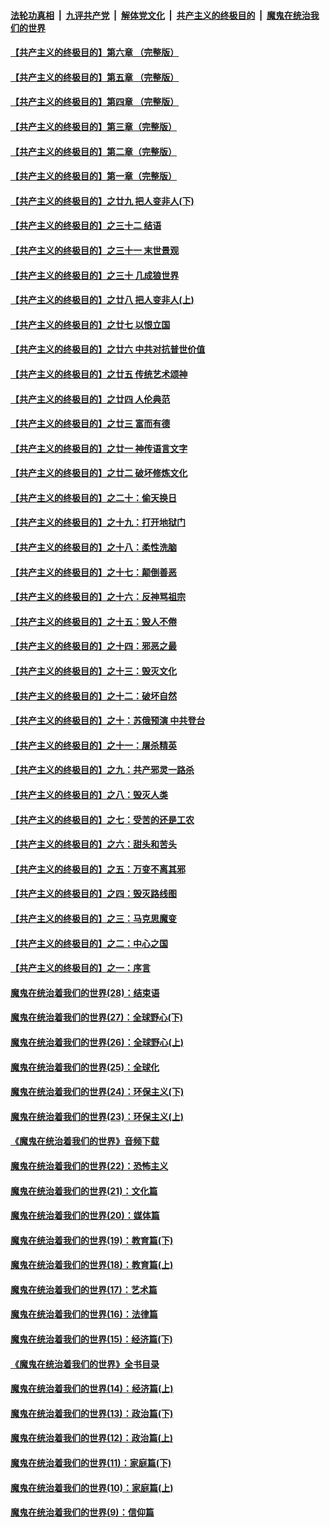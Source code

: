 

####  [法轮功真相](../../../../basic/blob/master/README.md?t=06020931) &nbsp;|&nbsp; [九评共产党](../../../../9ping.md/blob/master/README.md?t=06020931) &nbsp;|&nbsp; [解体党文化](../../../../jtdwh.md/blob/master/README.md?t=06020931)  &nbsp;|&nbsp; [共产主义的终极目的](../../../../gczydzjmd.md/blob/master/README.md?t=06020931) &nbsp;|&nbsp; [魔鬼在统治我们的世界](../../../../mgztzwmdsj.md/blob/master/README.md?t=06020931) 

#### [【共产主义的终极目的】第六章 （完整版）](../pages/nsc422/n11428913.md?t=06020931) 

#### [【共产主义的终极目的】第五章 （完整版）](../pages/nsc422/n11428912.md?t=06020931) 

#### [【共产主义的终极目的】第四章 （完整版）](../pages/nsc422/n11428907.md?t=06020931) 

#### [【共产主义的终极目的】第三章（完整版）](../pages/nsc422/n11428848.md?t=06020931) 

#### [【共产主义的终极目的】第二章（完整版）](../pages/nsc422/n11428831.md?t=06020931) 

#### [【共产主义的终极目的】第一章（完整版）](../pages/nsc422/n11417651.md?t=06020931) 

#### [【共产主义的终极目的】之廿九 把人变非人(下)](../pages/nsc422/n11344140.md?t=06020931) 

#### [【共产主义的终极目的】之三十二 结语](../pages/nsc422/n11360535.md?t=06020931) 

#### [【共产主义的终极目的】之三十一 末世景观](../pages/nsc422/n11351129.md?t=06020931) 

#### [【共产主义的终极目的】之三十 几成狼世界](../pages/nsc422/n11348280.md?t=06020931) 

#### [【共产主义的终极目的】之廿八 把人变非人(上)](../pages/nsc422/n11340492.md?t=06020931) 

#### [【共产主义的终极目的】之廿七 以恨立国](../pages/nsc422/n11336944.md?t=06020931) 

#### [【共产主义的终极目的】之廿六 中共对抗普世价值](../pages/nsc422/n11324785.md?t=06020931) 

#### [【共产主义的终极目的】之廿五 传统艺术颂神](../pages/nsc422/n11296396.md?t=06020931) 

#### [【共产主义的终极目的】之廿四 人伦典范](../pages/nsc422/n11296397.md?t=06020931) 

#### [【共产主义的终极目的】之廿三 富而有德](../pages/nsc422/n11283598.md?t=06020931) 

#### [【共产主义的终极目的】之廿一 神传语言文字](../pages/nsc422/n11263265.md?t=06020931) 

#### [【共产主义的终极目的】之廿二 破坏修炼文化](../pages/nsc422/n11245728.md?t=06020931) 

#### [【共产主义的终极目的】之二十：偷天换日](../pages/nsc422/n11238846.md?t=06020931) 

#### [【共产主义的终极目的】之十九：打开地狱门](../pages/nsc422/n11206376.md?t=06020931) 

#### [【共产主义的终极目的】之十八：柔性洗脑](../pages/nsc422/n11199994.md?t=06020931) 

#### [【共产主义的终极目的】之十七：颠倒善恶](../pages/nsc422/n11179782.md?t=06020931) 

#### [【共产主义的终极目的】之十六：反神骂祖宗](../pages/nsc422/n11166798.md?t=06020931) 

#### [【共产主义的终极目的】之十五：毁人不倦](../pages/nsc422/n11166792.md?t=06020931) 

#### [【共产主义的终极目的】之十四：邪恶之最](../pages/nsc422/n11150249.md?t=06020931) 

#### [【共产主义的终极目的】之十三：毁灭文化](../pages/nsc422/n11135227.md?t=06020931) 

#### [【共产主义的终极目的】之十二：破坏自然](../pages/nsc422/n11135214.md?t=06020931) 

#### [【共产主义的终极目的】之十：苏俄预演 中共登台](../pages/nsc422/n11118424.md?t=06020931) 

#### [【共产主义的终极目的】之十一：屠杀精英](../pages/nsc422/n11118442.md?t=06020931) 

#### [【共产主义的终极目的】之九：共产邪灵一路杀](../pages/nsc422/n11114139.md?t=06020931) 

#### [【共产主义的终极目的】之八：毁灭人类](../pages/nsc422/n11108503.md?t=06020931) 

#### [【共产主义的终极目的】之七：受苦的还是工农](../pages/nsc422/n11101809.md?t=06020931) 

#### [【共产主义的终极目的】之六：甜头和苦头](../pages/nsc422/n11096971.md?t=06020931) 

#### [【共产主义的终极目的】之五：万变不离其邪](../pages/nsc422/n11091285.md?t=06020931) 

#### [【共产主义的终极目的】之四：毁灭路线图](../pages/nsc422/n11086284.md?t=06020931) 

#### [【共产主义的终极目的】之三：马克思魔变](../pages/nsc422/n11061941.md?t=06020931) 

#### [【共产主义的终极目的】之二：中心之国](../pages/nsc422/n11047728.md?t=06020931) 

#### [【共产主义的终极目的】之一：序言](../pages/nsc422/n11086077.md?t=06020931) 

#### [魔鬼在统治着我们的世界(28)：结束语](../pages/nsc422/n10936246.md?t=06020931) 

#### [魔鬼在统治着我们的世界(27)：全球野心(下)](../pages/nsc422/n10928319.md?t=06020931) 

#### [魔鬼在统治着我们的世界(26)：全球野心(上)](../pages/nsc422/n10900318.md?t=06020931) 

#### [魔鬼在统治着我们的世界(25)：全球化](../pages/nsc422/n10788205.md?t=06020931) 

#### [魔鬼在统治着我们的世界(24)：环保主义(下)](../pages/nsc422/n10695307.md?t=06020931) 

#### [魔鬼在统治着我们的世界(23)：环保主义(上)](../pages/nsc422/n10688613.md?t=06020931) 

#### [《魔鬼在统治着我们的世界》音频下载](../pages/nsc422/n10635553.md?t=06020931) 

#### [魔鬼在统治着我们的世界(22)：恐怖主义](../pages/nsc422/n10614727.md?t=06020931) 

#### [魔鬼在统治着我们的世界(21)：文化篇](../pages/nsc422/n10597706.md?t=06020931) 

#### [魔鬼在统治着我们的世界(20)：媒体篇](../pages/nsc422/n10586579.md?t=06020931) 

#### [魔鬼在统治着我们的世界(19)：教育篇(下)](../pages/nsc422/n10564808.md?t=06020931) 

#### [魔鬼在统治着我们的世界(18)：教育篇(上)](../pages/nsc422/n10526970.md?t=06020931) 

#### [魔鬼在统治着我们的世界(17)：艺术篇](../pages/nsc422/n10499093.md?t=06020931) 

#### [魔鬼在统治着我们的世界(16)：法律篇](../pages/nsc422/n10485969.md?t=06020931) 

#### [魔鬼在统治着我们的世界(15)：经济篇(下)](../pages/nsc422/n10469975.md?t=06020931) 

#### [《魔鬼在统治着我们的世界》全书目录](../pages/nsc422/n10464261.md?t=06020931) 

#### [魔鬼在统治着我们的世界(14)：经济篇(上)](../pages/nsc422/n10457370.md?t=06020931) 

#### [魔鬼在统治着我们的世界(13)：政治篇(下)](../pages/nsc422/n10448270.md?t=06020931) 

#### [魔鬼在统治着我们的世界(12)：政治篇(上)](../pages/nsc422/n10444576.md?t=06020931) 

#### [魔鬼在统治着我们的世界(11)：家庭篇(下)](../pages/nsc422/n10440961.md?t=06020931) 

#### [魔鬼在统治着我们的世界(10)：家庭篇(上)](../pages/nsc422/n10435448.md?t=06020931) 

#### [魔鬼在统治着我们的世界(9)：信仰篇](../pages/nsc422/n10432159.md?t=06020931) 

